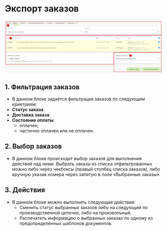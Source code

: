 # Экспорт заказов

![](../_media/order/order41.png ':size=70%')
## 1. Фильтрация заказов
* В данном блоке задаётся фильтрация заказов по следующим криетриям:
* **Статус заказа**.
* **Доставка заказа**.
* **Состояние оплаты**:
    + оплачен,
    + частично оплачен или не оплачен.

## 2. Выбор заказов
* В данном блоке происходит выбор заказов для выполнения действий над ними. Выбрать заказы из списка отфильтрованных можно либо через чекбоксы (правый столбец списка заказов), либо вручную указав номера через запятую в поле «Выбранные заказы».

## 3. Действия
* В данном блоке можно выполнить следующие действия:
    + Сменить статус выбранных заказов либо на следующий по производственной цепочке, либо на произвольный.
    + Распечатать информацию о выбранных заказах по одному из предопределённых шаблонов документов.